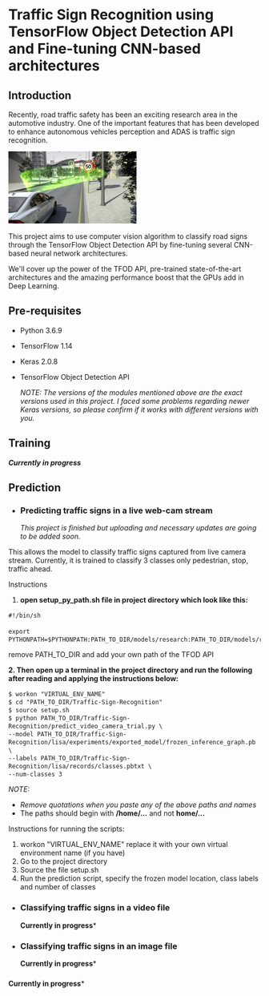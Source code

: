 # Traffic Sign Recognition using TensorFlow Object Detection API and Fine-tuning CNN-based architectures

## Introduction

Recently, road traffic safety has been an exciting research area in the automotive industry. One of the important features that has been developed to enhance autonomous vehicles perception and ADAS is traffic sign recognition. 



<img src="https://github.com/FaroukZidane/Traffic-Sign-Recognition/raw/master/doc/images/intro.jpg" style="zoom: 25%;" />



This project aims to use computer vision algorithm to classify road signs through the TensorFlow Object Detection API by fine-tuning several CNN-based neural network architectures.

We'll cover up the power of the TFOD API, pre-trained state-of-the-art architectures and the amazing performance boost that the GPUs add in Deep Learning.



## Pre-requisites

- Python 3.6.9

- TensorFlow 1.14

- Keras 2.0.8

- TensorFlow Object Detection API

  *NOTE: The versions of the modules mentioned above are the exact versions used in this project. I faced some problems regarding newer Keras versions, so please confirm if it works with different versions with you.*
  
  

## Training

***Currently in progress***

## Prediction

- ### 	Predicting traffic signs in a live web-cam stream

  *This project is finished but uploading and necessary updates are going to be added soon.*

  

This allows the model to classify traffic signs captured from live camera stream. Currently, it is trained to classify 3 classes only pedestrian, stop, traffic ahead.

Instructions

1. **open setup_py_path.sh file in project directory which look like this:**

```
#!/bin/sh

export PYTHONPATH=$PYTHONPATH:PATH_TO_DIR/models/research:PATH_TO_DIR/models/research/slim
```

remove PATH_TO_DIR and add your own path of the TFOD API

**2. Then open up a terminal in the project directory and run the following after reading and applying the instructions below:**

```
$ workon "VIRTUAL_ENV_NAME"
$ cd "PATH_TO_DIR/Traffic-Sign-Recognition"
$ source setup.sh
$ python PATH_TO_DIR/Traffic-Sign-Recognition/predict_video_camera_trial.py \
--model PATH_TO_DIR/Traffic-Sign-Recognition/lisa/experiments/exported_model/frozen_inference_graph.pb \
--labels PATH_TO_DIR/Traffic-Sign-Recognition/lisa/records/classes.pbtxt \
--num-classes 3
```

*NOTE:*

- *Remove quotations when you paste any of the above paths and names* 
- The paths should begin with **/home/...** and not **home/...**

Instructions for running the scripts:

1. workon "VIRTUAL_ENV_NAME" replace it with your own virtual environment name (if you have)
2. Go to the project directory
3. Source the file setup.sh
4. Run the prediction script, specify the frozen model location, class labels and number of classes



- ### 	Classifying traffic signs in a video file

  **Currently in progress***

- ### Classifying traffic signs in an image file

  **Currently in progress***

  ### 





**Currently in progress***






